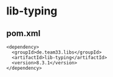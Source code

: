 # lib-typing

## pom.xml

    <dependency>
      <groupId>de.team33.libs</groupId>
      <artifactId>lib-typing</artifactId>
      <version>8.3.1</version>
    </dependency>